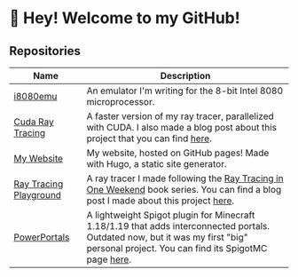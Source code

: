 # 👋 Hey! Welcome to my GitHub!

## Repositories

| Name | Description |
|------|-------------|
| [i8080emu](https://github.com/nsdigirolamo/i8080emu) | An emulator I'm writing for the 8-bit Intel 8080 microprocessor. |
| [Cuda Ray Tracing](https://github.com/nsdigirolamo/cuda-ray-tracer) | A faster version of my ray tracer, parallelized with CUDA. I also made a blog post about this project that you can find [here](https://www.nsdigirolamo.com/posts/cuda-ray-tracing/). |
| [My Website](https://github.com/nsdigirolamo/nsdigirolamo.github.io) | My website, hosted on GitHub pages! Made with Hugo, a static site generator. |
| [Ray Tracing Playground](https://github.com/nsdigirolamo/ray-tracing-playground) | A ray tracer I made following the [Ray Tracing in One Weekend](https://raytracing.github.io/) book series. You can find a blog post I made about this project [here](https://www.nsdigirolamo.com/posts/ray-tracing-in-one-weekend/). |
| [PowerPortals](https://github.com/nsdigirolamo/PowerPortals) | A lightweight Spigot plugin for Minecraft 1.18/1.19 that adds interconnected portals. Outdated now, but it was my first "big" personal project. You can find its SpigotMC page [here](https://www.spigotmc.org/resources/powerportals.101798/). |
